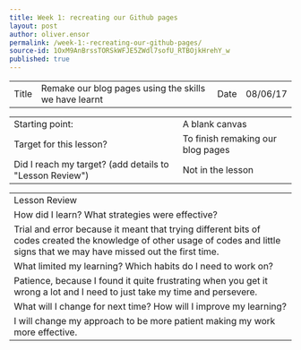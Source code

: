 ```yaml
---
title: Week 1: recreating our Github pages
layout: post
author: oliver.ensor
permalink: /week-1:-recreating-our-github-pages/
source-id: 1OxM9AnBrssTORSkWFJE5ZWdl7sofU_RTBOjkHrehY_w
published: true
---
```

<table>
  <tr>
    <td>Title</td>
    <td>Remake our blog pages using the skills we have learnt</td>
    <td>Date</td>
    <td>08/06/17</td>
  </tr>
</table>


<table>
  <tr>
    <td>Starting point:</td>
    <td>A blank canvas</td>
  </tr>
  <tr>
    <td>Target for this lesson?</td>
    <td>To finish remaking our blog pages</td>
  </tr>
  <tr>
    <td>Did I reach my target? 
(add details to "Lesson Review")</td>
    <td>Not in the lesson</td>
  </tr>
</table>


<table>
  <tr>
    <td>Lesson Review</td>
  </tr>
  <tr>
    <td>How did I learn? What strategies were effective? </td>
  </tr>
  <tr>
    <td>Trial and error because it meant that trying different bits of codes created the knowledge of other usage of codes and little signs that we may have missed out the first time.</td>
  </tr>
  <tr>
    <td>What limited my learning? Which habits do I need to work on? </td>
  </tr>
  <tr>
    <td>Patience, because I found it quite frustrating when you get it wrong a lot and I need to just take my time and persevere.</td>
  </tr>
  <tr>
    <td>What will I change for next time? How will I improve my learning?</td>
  </tr>
  <tr>
    <td>I will change my approach to be more patient making my work more effective.</td>
  </tr>
</table>


